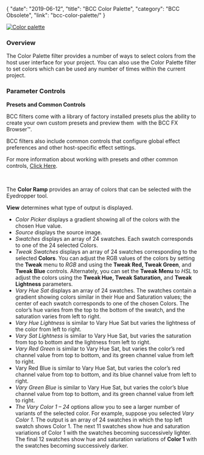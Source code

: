 {
"date": "2019-06-12",
"title": "BCC Color Palette",
"category": "BCC Obsolete",
"link": "bcc-color-palette/"
}

 [![Color palette](https://borisfx-com-res.cloudinary.com/image/upload//documentation/continuum/uploads/2013/06/Color-palette.jpg)](https://borisfx-com-res.cloudinary.com/image/upload//documentation/continuum/uploads/2013/06/Color-palette.jpg)


### Overview


The Color Palette filter provides a number of ways to select colors from the host user interface for your project. You can also use the Color Palette filter to set colors which can be used any number of times within the current project.


### 


### **Parameter Controls**


**Presets and Common Controls**


BCC filters come with a library of factory installed presets plus the ability to create your own custom presets and preview them  with the BCC FX Browser™.


BCC filters also include common controls that configure global effect preferences and other host-specific effect settings.


For more information about working with presets and other common controls, [Click Here](/documentation/continuum/bcc-common-controls/).

 


The **Color Ramp** provides an array of colors that can be selected with the Eyedropper tool.


**View** determines what type of output is displayed.


* *Color Picker* displays a gradient showing all of the colors with the chosen Hue value.
* *Source* displays the source image.
* *Swatches* displays an array of 24 swatches. Each swatch corresponds to one of the 24 selected Colors.
* *Tweak* *Swatches* displays an array of 24 swatches corresponding to the selected **Colors**. You can adjust the RGB values of the colors by setting the **Tweak** menu to *RGB* and using the **Tweak Red, Tweak Green**, and **Tweak Blue** controls. Alternately, you can set the **Tweak Menu** to *HSL* to adjust the colors using the **Tweak Hue, Tweak Saturation,** and **Tweak Lightness** parameters.
* *Vary* *Hue* *Sat* displays an array of 24 swatches. The swatches contain a gradient showing colors similar in their Hue and Saturation values; the center of each swatch corresponds to one of the chosen Colors. The color’s hue varies from the top to the bottom of the swatch, and the saturation varies from left to right.
* *Vary Hue Lightness* is similar to Vary Hue Sat but varies the lightness of the color from left to right.
* *Vary Sat Lightness* is similar to Vary Hue Sat, but varies the saturation from top to bottom and the lightness from left to right.
* *Vary Red Green* is similar to Vary Hue Sat, but varies the color’s red channel value from top to bottom, and its green channel value from left to right.
* Vary Red Blue is similar to Vary Hue Sat, but varies the color’s red channel value from top to bottom, and its blue channel value from left to right.
* *Vary Green Blue* is similar to Vary Hue Sat, but varies the color’s blue channel value from top to bottom, and its green channel value from left to right.
* *The Vary Color 1 – 24* options allow you to see a larger number of variants of the selected color. For example, suppose you selected *Vary Color 1*. The output is an array of 24 swatches in which the top left swatch shows Color 1. The next 11 swatches show hue and saturation variations of Color 1 with the swatches becoming successively lighter. The final 12 swatches show hue and saturation variations of **Color 1** with the swatches becoming successively darker.


